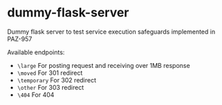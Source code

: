 # dummy-flask-server

Dummy flask server to test service execution safeguards implemented in PAZ-957

Available endpoints:
* `\large` For posting request and receiving over 1MB response
* `\moved` For 301 redirect
* `\temporary` For 302 redirect
* `\other` For 303 redirect
* `\404` For 404
